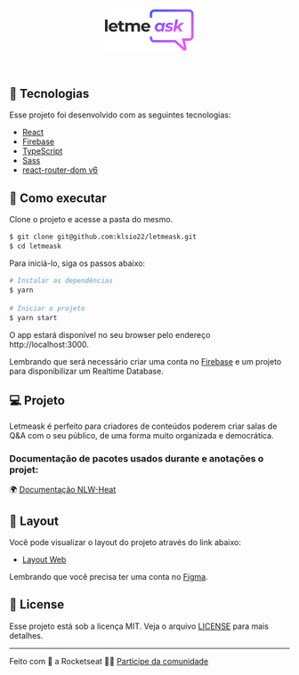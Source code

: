 <p align="center">
  <img alt="Letmeask" src=".github/logo.svg" width="160px">
</p>

<br>

## 🧪 Tecnologias

Esse projeto foi desenvolvido com as seguintes tecnologias:

- [React](https://reactjs.org)
- [Firebase](https://firebase.google.com/)
- [TypeScript](https://www.typescriptlang.org/)
- [Sass](https://sass-lang.com/)
- [react-router-dom v6](https://reactrouter.com/docs/en/v6/getting-started/overview)

## 🚀 Como executar

Clone o projeto e acesse a pasta do mesmo.

```bash
$ git clone git@github.com:klsio22/letmeask.git
$ cd letmeask
```

Para iniciá-lo, siga os passos abaixo:
```bash
# Instalar as dependências
$ yarn

# Iniciar o projeto
$ yarn start
```
O app estará disponível no seu browser pelo endereço http://localhost:3000.

Lembrando que será necessário criar uma conta no [Firebase](https://firebase.google.com/) e um projeto para disponibilizar um Realtime Database.

## 💻 Projeto

Letmeask é perfeito para criadores de conteúdos poderem criar salas de Q&A com o seu público, de uma forma muito organizada e democrática. 


### Documentação de pacotes usados durante e anotações o projet:

🌍 [Documentação NLW-Heat](https://www.notion.so/Documenta-o-NLW-Together-React-99ffa629bb0347439d01dd15aaa2fab9)

## 🔖 Layout

Você pode visualizar o layout do projeto através do link abaixo:

- [Layout Web](https://www.figma.com/community/file/1009824839797878169/Letmeask) 

Lembrando que você precisa ter uma conta no [Figma](http://figma.com/).

## 📝 License

Esse projeto está sob a licença MIT. Veja o arquivo [LICENSE](LICENSE.md) para mais detalhes.

---

Feito com 💜 a Rocketseat 👋🏻 [Participe da comunidade](https://discord.gg/gKUVrzrPrU)